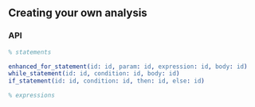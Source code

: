 ## Creating your own analysis

### API

```erlang
% statements

enhanced_for_statement(id: id, param: id, expression: id, body: id)
while_statement(id: id, condition: id, body: id)
if_statement(id: id, condition: id, then: id, else: id)

% expressions
```

